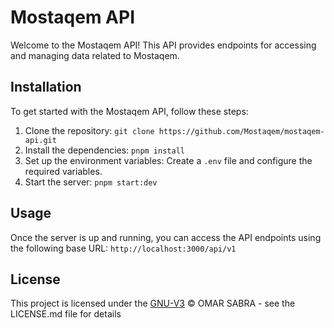 # Mostaqem API

Welcome to the Mostaqem API! This API provides endpoints for accessing and managing data related to Mostaqem.

## Installation

To get started with the Mostaqem API, follow these steps:

1. Clone the repository: `git clone https://github.com/Mostaqem/mostaqem-api.git`
2. Install the dependencies: `pnpm install`
3. Set up the environment variables: Create a `.env` file and configure the required variables.
4. Start the server: `pnpm start:dev`

## Usage

Once the server is up and running, you can access the API endpoints using the following base URL: `http://localhost:3000/api/v1`

## License

This project is licensed under the [GNU-V3](LICENSE) © OMAR SABRA - see the LICENSE.md file for details